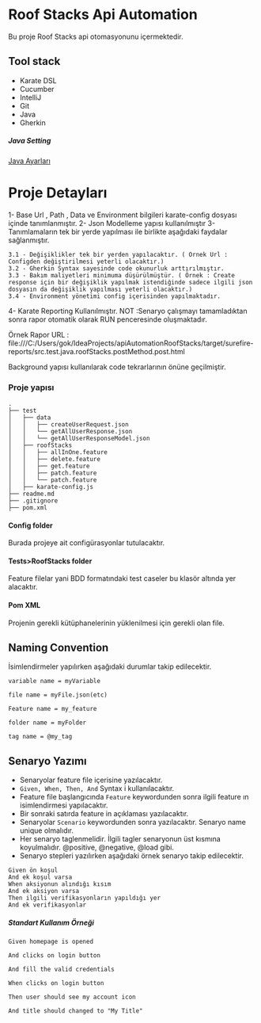 <h1>Roof Stacks Api Automation</h1>
Bu proje Roof Stacks api otomasyonunu içermektedir. 
<h2>Tool stack</h2>

* Karate DSL
* Cucumber
* IntelliJ
* Git
* Java
* Gherkin

<h5>Java Setting</h5>

<a href="https://easyupload.io/lomx8h">Java Ayarları</a>

<h1>Proje Detayları</h1>

1- Base Url , Path , Data ve Environment bilgileri karate-config dosyası içinde tanımlanmıştır.
2- Json Modelleme yapısı kullanılmıştır
3- Tanımlamaların tek bir yerde yapılması ile birlikte aşağıdaki faydalar sağlanmıştır.

    3.1 - Değişiklikler tek bir yerden yapılacaktır. ( Örnek Url : Configden değiştirilmesi yeterli olacaktır.)
    3.2 - Gherkin Syntax sayesinde code okunurluk arttırılmıştır.
    3.3 - Bakım maliyetleri minimuma düşürülmüştür. ( Örnek : Create response için bir değişiklik yapılmak istendiğinde sadece ilgili json dosyasın da değişiklik yapılması yeterli olacaktır.)
    3.4 - Environment yönetimi config içerisinden yapılmaktadır.

4- Karate Reporting Kullanılmıştır. 
NOT :Senaryo çalışmayı tamamladıktan sonra rapor otomatik olarak RUN penceresinde oluşmaktadır.

Örnek Rapor URL : file:///C:/Users/gok/IdeaProjects/apiAutomationRoofStacks/target/surefire-reports/src.test.java.roofStacks.postMethod.post.html

Background yapısı kullanılarak code tekrarlarının önüne geçilmiştir.

<h3>Proje yapısı</h3>

```
.
├── test
│   ├── data
│   │   ├── createUserRequest.json
│   │   └── getAllUserResponse.json
│   │   └── getAllUserResponseModel.json
│   ├── roofStacks
│   │   ├── allInOne.feature
│   │   ├── delete.feature
│   │   ├── get.feature
│   │   ├── patch.feature
│   │   └── patch.feature
│   ├── karate-config.js
├── readme.md
├── .gitignore
├── pom.xml
```


<h4>Config folder</h4>
Burada projeye ait configürasyonlar tutulacaktır.
<h4>Tests>RoofStacks folder</h4>
Feature filelar yani BDD formatındaki test caseler bu klasör altında yer alacaktır.
<h4>Pom XML</h4>
Projenin gerekli kütüphanelerinin yüklenilmesi için gerekli olan file.

<h2>Naming Convention</h2>

İsimlendirmeler yapılırken aşağıdaki durumlar takip edilecektir.

``variable name = myVariable``

``file name = myFile.json(etc)``

``Feature name = my_feature``

``folder name = myFolder``

``tag name = @my_tag``

<h2>Senaryo Yazımı</h2>

* Senaryolar feature file içerisine yazılacaktır.
* ``Given, When, Then, And`` Syntax i kullanılacaktır.
* Feature file başlangıcında ``Feature`` keywordunden sonra ilgili feature ın isimlendirmesi yapılacaktır.
* Bir sonraki satırda feature in açıklaması yazılacaktır.
* Senaryolar ``Scenario`` keywordunden sonra yazılacaktır. Senaryo name unique olmalıdır.
* Her senaryo taglenmelidir. İlgili tagler senaryonun üst kısmına koyulmalıdır. @positive, @negative, @load gibi.
* Senaryo stepleri yazılırken aşağıdaki örnek senaryo takip edilecektir.

```
Given ön koşul
And ek koşul varsa
When aksiyonun alındığı kısım 
And ek aksiyon varsa
Then ilgili verifikasyonların yapıldığı yer
And ek verifikasyonlar 
```

<h5>Standart Kullanım Örneği</h5>

```
Given homepage is opened

And clicks on login button

And fill the valid credentials

When clicks on login button

Then user should see my account icon

And title should changed to "My Title"

```



